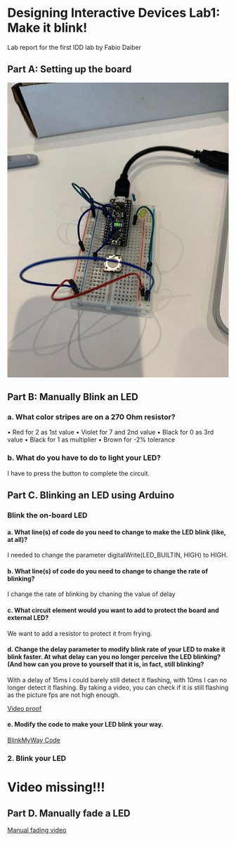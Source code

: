 # Designing Interactive Devices Lab1: Make it blink!

Lab report for the first IDD lab by Fabio Daiber


## Part A: Setting up the board 

![alt text](https://github.com/fpdaiber/IDD_Lab1/blob/master/Overview.jpg)


## Part B: Manually Blink an LED

### a. What color stripes are on a 270 Ohm resistor?
•	Red for 2 as 1st value
•	Violet for 7 and 2nd value
•	Black for 0 as 3rd value
•	Black for 1 as multiplier
•	Brown for -2% tolerance

### b. What do you have to do to light your LED?
I have to press the button to complete the circuit. 


## Part C. Blinking an LED using Arduino 

### Blink the on-board LED

#### a. What line(s) of code do you need to change to make the LED blink (like, at all)?

I needed to change the parameter digitalWrite(LED_BUILTIN, HIGH) to HIGH.

#### b. What line(s) of code do you need to change to change the rate of blinking?

I change the rate of blinking by chaning the value of delay

#### c. What circuit element would you want to add to protect the board and external LED?

We want to add a resistor to protect it from frying. 

#### d. Change the delay parameter to modify blink rate of your LED to make it blink faster. At what delay can you no longer perceive the LED blinking? (And how can you prove to yourself that it is, in fact, still blinking?

With a delay of 15ms I could barely still detect it flashing, with 10ms I can no longer detect it flashing. By taking a video, you can check if it is still flashing as the picture fps are not high enough.

[Video proof](https://drive.google.com/file/d/1rShkwkkIYeimTYln_pymeBtIXzmQfCBs/view?usp=sharing)

#### e. Modify the code to make your LED blink your way.

[BlinkMyWay Code](https://github.com/fpdaiber/IDD_Lab1/blob/master/Blink.ino)


### 2. Blink your LED

# Video missing!!!


## Part D. Manually fade a LED

[Manual fading video](https://drive.google.com/open?id=1eic9VNwoTOcWFWR3KyC3RD8JYtNe1lD9)


